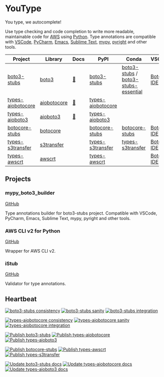 # YouType

You type, we autocomplete!

Use type checking and code completion to write more readable, maintainable code for [AWS](https://aws.amazon.com/) using [Python](https://www.python.org/).
Type annotations are compatible with
[VSCode](https://code.visualstudio.com/),
[PyCharm](https://www.jetbrains.com/pycharm/),
[Emacs](https://www.gnu.org/software/emacs/),
[Sublime Text](https://www.sublimetext.com/),
[mypy](https://github.com/python/mypy),
[pyright](https://github.com/microsoft/pyright)
and other tools.

| Project | Library | Docs | PyPI | Conda | VSCode | Support |
|-|-|-|-|-|-|-|
| [boto3-stubs](https://pypi.org/project/boto3-stubs/) | [boto3](https://pypi.org/project/boto3/) | [📃](https://youtype.github.io/boto3_stubs_docs/) | [boto3-stubs](https://pypi.org/project/boto3-stubs/) | [boto3-stubs](https://anaconda.org/conda-forge/boto3-stubs) / [boto3-stubs-essential](https://anaconda.org/conda-forge/boto3-stubs-essential) | [Boto3 IDE](https://marketplace.visualstudio.com/items?itemName=Boto3typed.boto3-ide&ssr=false) | [mypy_boto3_builder](https://github.com/youtype/mypy_boto3_builder) |
| [types-aiobotocore](https://pypi.org/project/types-aiobotocore/) | [aiobotocore](https://pypi.org/project/aiobotocore/) | [📃](https://youtype.github.io/types_aiobotocore_docs/) | [types-aiobotocore](https://pypi.org/project/types-aiobotocore/) | | | [mypy_boto3_builder](https://github.com/youtype/mypy_boto3_builder) |
| [types-aioboto3](https://pypi.org/project/types-aioboto3/) | [aioboto3](https://pypi.org/project/aioboto3/) | [📃](https://youtype.github.io/types_aioboto3_docs/) | [types-aioboto3](https://pypi.org/project/types-aioboto3/) | | | [mypy_boto3_builder](https://github.com/youtype/mypy_boto3_builder) |
| [botocore-stubs](https://pypi.org/project/botocore-stubs/) | [botocore](https://pypi.org/project/botocore/) | | [botocore-stubs](https://pypi.org/project/botocore-stubs/) | [botocore-stubs](https://anaconda.org/conda-forge/botocore-stubs) | [Boto3 IDE](https://marketplace.visualstudio.com/items?itemName=Boto3typed.boto3-ide&ssr=false) | [botocore-stubs](https://github.com/youtype/botocore-stubs) |
| [types-s3transfer](https://pypi.org/project/types-s3transfer/) | [s3transfer](https://pypi.org/project/s3transfer/) | | [types-s3transfer](https://pypi.org/project/types-s3transfer/) | [types-s3transfer](https://anaconda.org/conda-forge/types-s3transfer) | [Boto3 IDE](https://marketplace.visualstudio.com/items?itemName=Boto3typed.boto3-ide&ssr=false) | [types-s3transfer](https://github.com/youtype/types-s3transfer) |
| [types-awscrt](https://pypi.org/project/types-awscrt/) | [awscrt](https://pypi.org/project/awscrt/) | | [types-awscrt](https://pypi.org/project/types-awscrt/) | | [Boto3 IDE](https://marketplace.visualstudio.com/items?itemName=Boto3typed.boto3-ide&ssr=false) | [types-awscrt](https://github.com/youtype/types-awscrt) |

## Projects

### mypy_boto3_builder

[GitHub](https://github.com/youtype/mypy_boto3_builder)

Type annotations builder for boto3-stubs project. Compatible with VSCode, PyCharm, Emacs, Sublime Text, mypy, pyright and other tools.

### AWS CLI v2 for Python

[GitHub](https://github.com/youtype/awscliv2)

Wrapper for AWS CLI v2.

### iStub

[GitHub](https://github.com/youtype/istub)

Validator for type annotations.

## Heartbeat

[![boto3-stubs consistency](https://github.com/youtype/mypy_boto3_builder/actions/workflows/consistency_check.yml/badge.svg)](https://github.com/youtype/mypy_boto3_builder/actions/workflows/consistency_check.yml)
[![boto3-stubs sanity](https://github.com/youtype/mypy_boto3_builder/actions/workflows/sanity_check.yml/badge.svg)](https://github.com/youtype/mypy_boto3_builder/actions/workflows/sanity_check.yml)
[![boto3-stubs integration](https://github.com/youtype/mypy_boto3_builder/actions/workflows/integration.yml/badge.svg)](https://github.com/youtype/mypy_boto3_builder/actions/workflows/integration.yml)

[![types-aiobotocore consistency](https://github.com/youtype/mypy_boto3_builder/actions/workflows/aio_consistency_check.yml/badge.svg)](https://github.com/youtype/mypy_boto3_builder/actions/workflows/aio_consistency_check.yml)
[![types-aiobotocore sanity](https://github.com/youtype/mypy_boto3_builder/actions/workflows/aio_sanity_check.yml/badge.svg)](https://github.com/youtype/mypy_boto3_builder/actions/workflows/aio_sanity_check.yml)
[![types-aiobotocore integration](https://github.com/youtype/mypy_boto3_builder/actions/workflows/aio_integration.yml/badge.svg)](https://github.com/youtype/mypy_boto3_builder/actions/workflows/aio_integration.yml)

[![Publish boto3-stubs](https://github.com/youtype/mypy_boto3_builder/actions/workflows/publish_boto3_stubs.yml/badge.svg)](https://github.com/youtype/mypy_boto3_builder/actions/workflows/publish_boto3_stubs.yml)
[![Publish types-aiobotocore](https://github.com/youtype/mypy_boto3_builder/actions/workflows/publish_aiobotocore_stubs.yml/badge.svg)](https://github.com/youtype/mypy_boto3_builder/actions/workflows/publish_aiobotocore_stubs.yml)
[![Publish types-aioboto3](https://github.com/youtype/mypy_boto3_builder/actions/workflows/publish_types_aioboto3.yml/badge.svg)](https://github.com/youtype/mypy_boto3_builder/actions/workflows/publish_types_aioboto3.yml)

[![Publish botocore-stubs](https://github.com/youtype/botocore-stubs/actions/workflows/publish_on_update.yml/badge.svg)](https://github.com/youtype/botocore-stubs/actions/workflows/publish_on_update.yml)
[![Publish types-awscrt](https://github.com/youtype/types-awscrt/actions/workflows/publish_on_update.yml/badge.svg)](https://github.com/youtype/types-awscrt/actions/workflows/publish_on_update.yml)
[![Publish types-s3transfer](https://github.com/youtype/types-s3transfer/actions/workflows/publish_on_update.yml/badge.svg)](https://github.com/youtype/types-s3transfer/actions/workflows/publish_on_update.yml)

[![Update boto3-stubs docs](https://github.com/youtype/boto3_stubs_docs/actions/workflows/update.yml/badge.svg)](https://github.com/youtype/boto3_stubs_docs/actions/workflows/update.yml)
[![Update types-aiobotocore docs](https://github.com/youtype/types_aiobotocore_docs/actions/workflows/update.yml/badge.svg)](https://github.com/youtype/types_aiobotocore_docs/actions/workflows/update.yml)
[![Update types-aioboto3 docs](https://github.com/youtype/types_aioboto3_docs/actions/workflows/update.yml/badge.svg)](https://github.com/youtype/types_aioboto3_docs/actions/workflows/update.yml)
